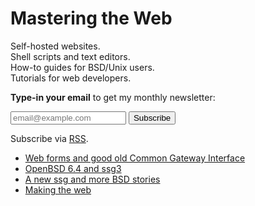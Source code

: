 # Mastering the Web

Self-hosted websites.<br>
Shell scripts and text editors.<br>
How-to guides for BSD/Unix users.<br>
Tutorials for web developers.

**Type-in your email** to get my monthly newsletter:

<form method="post" action="https://tinyletter.com/romanzolotarev">
<input
	class="outline mw-100 w5 pa3 ba mb2 mr1 hover-bg-light-yellow b--dark-gray"
	required="required"
	name="email"
	type="email"
	placeholder="email@example.com">
<button
	class="outline mw-100 dib pa3 b ba white bg-blue b--dark-gray hover-black hover-bg-light-yellow"
	type="submit">Subscribe</button>
</form>

Subscribe via [RSS](https://www.romanzolotarev.com/n/rss.xml).

- [Web forms and good old Common Gateway Interface](2018-11-24.html "2018-11-24")
- [OpenBSD 6.4 and ssg3](2018-10-30.html "2018-10-30")
- [A new ssg and more BSD stories](2018-09-23.html "2018-09-23")
- [Making the web](2018-08-26.html "2018-08-26")
